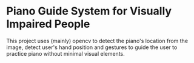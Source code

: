 # Piano Guide System for Visually Impaired People
This project uses (mainly) opencv to detect the piano's location from the image, detect user's hand position and gestures to guide the user to practice piano without minimal visual elements. 
